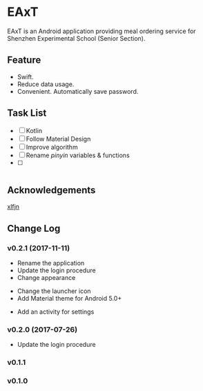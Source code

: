 # EAxT
EAxT is an Android application providing meal ordering service for Shenzhen Experimental School (Senior Section).

## Feature
- Swift.
- Reduce data usage.
- Convenient. Automatically save password.

## Task List
- [ ] Kotlin
- [ ] Follow Material Design
- [ ] Improve algorithm
- [ ] Rename *pinyin* variables & functions
- [ ] ~~~NFC card emulation~~~

## Acknowledgements
[xlfjn](https://github.com/xlfjn/)

## Change Log
### v0.2.1 (2017-11-11)
- Rename the application
- Update the login procedure
- Change appearance
 * Change the launcher icon
 * Add Material theme for Android 5.0+
- Add an activity for settings
### v0.2.0 (2017-07-26)
- Update the login procedure
### v0.1.1
### v0.1.0
